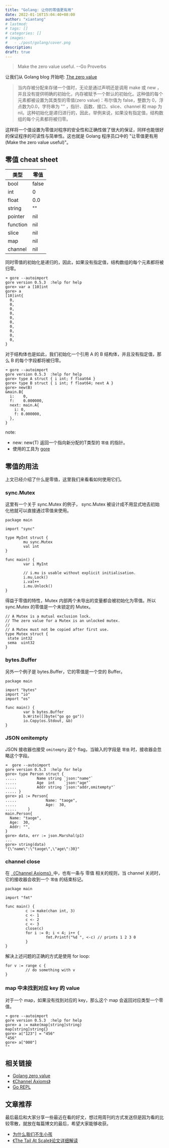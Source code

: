 ```yaml
---
title: "Golang: 让你的零值更有用"
date: 2022-01-16T15:04:40+08:00
author: "xiantang"
# lastmod: 
# tags: []
# categories: []
# images:
#   - ./post/golang/cover.png
description:
draft: true
---
```



<!-- 
* 总是会先写一句话，同步背景和上下文
* 评论式写作引用一些大牛说的话
* 多一些有趣的跳转链接
* 在文章末尾推荐一些有趣的链接
* 先写提纲，再写内容 -->

> Make the zero value useful.
                        --Go Proverbs

让我们从 Golang blog 开始吧: [The zero value](https://go.dev/ref/spec#The_zero_value)
> 当内存被分配来存储一个值时，无论是通过声明还是调用 make 或 new ，并且没有提供明确的初始化，内存被赋予一个默认的初始化。这种值的每个元素都被设置为其类型的零值(zero value)：布尔值为 false，整数为 0，浮点数为0.0，字符串为 "" ，指针、函数、接口、slice、channel 和 map 为 nil。这种初始化是递归进行的，因此，举例来说，如果没有指定值，结构数组的每个元素都将被归零。

这样将一个值设置为零值对程序的安全性和正确性做了很大的保证，同样也能很好的保证程序的可读性与简单性。这也就是 Golang 程序员口中的 "让零值更有用 (Make the zero value useful)"。

## 零值 cheat sheet

| 类型 | 零值 |
| --- | --- |
| bool | false |
| int | 0 |
| float | 0.0 |
| string | "" |
| pointer | nil |
| function | nil |
| slice | nil |
| map | nil |
| channel | nil |

同时零值的初始化是递归的，因此，如果没有指定值，结构数组的每个元素都将被归零。

```golang
➜ gore --autoimport  
gore version 0.5.3  :help for help
gore> var a [10]int
gore> a
[10]int{
  0,
  0,
  0,
  0,
  0,
  0,
  0,
  0,
  0,
  0,
}
```

对于结构体也是如此，我们初始化一个引用 A 的 B 结构体，并且没有指定值，那么 B 的每个字段都将被归零。

```golang
➜ gore --autoimport
gore version 0.5.3  :help for help
gore> type A struct { i int; f float64 }
gore> type B struct { i int; f float64; next A }
gore> new(B)
&main.B{
  i:    0,
  f:    0.000000,
  next: main.A{
    i: 0,
    f: 0.000000,
  },
}
```

note:

* new: new(T) 返回一个指向新分配的T类型的 `零值` 的指针。
* 使用的工具为 [gore](https://github.com/x-motemen/gore)

## 零值的用法

上文已经介绍了什么是零值，这里我们来看看如何使用它们。

### sync.Mutex

这里有一个关于 sync.Mutex 的例子， sync.Mutex 被设计成不用显式地去初始化他就可以直接通过零值来使用。

```golang
package main

import "sync"

type MyInt struct {
        mu sync.Mutex
        val int
}

func main() {
        var i MyInt

        // i.mu is usable without explicit initialisation.
        i.mu.Lock()      
        i.val++
        i.mu.Unlock()
}
```

得益于零值的特性，Mutex 内部两个未导出的变量都会被初始化为零值。所以 sync.Mutex 的零值是一个未锁定的 Mutex。

```golang
// A Mutex is a mutual exclusion lock.
// The zero value for a Mutex is an unlocked mutex.
//
// A Mutex must not be copied after first use.
type Mutex struct {
 state int32
 sema  uint32
}
```

### bytes.Buffer

另外一个例子是 bytes.Buffer，它的零值是一个空的 Buffer。

```golang
package main

import "bytes"
import "io"
import "os"

func main() {
        var b bytes.Buffer
        b.Write([]byte("go go go"))
        io.Copy(os.Stdout, &b)
}
```

### JSON omitempty

JSON 接收器也接受 `omitempty` 这个 flag，当输入的字段是 `零值` 时，接收器会忽略这个字段。

```golang
➜  gore --autoimport          
gore version 0.5.3  :help for help
gore> type Person struct {
.....         Name string `json:"name"`
.....         Age  int    `json:"age"`
.....         Addr string `json:"addr,omitempty"`
..... }
gore> p1 := Person{
.....             Name: "taoge",
.....             Age:  30,
.....     }
main.Person{
  Name: "taoge",
  Age:  30,
  Addr: "",
}
gore> data, err := json.Marshal(p1)
...
gore> string(data)
"{\"name\":\"taoge\",\"age\":30}"
```

### channel close

在 [《Channel Axioms》](https://dave.cheney.net/2014/03/19/channel-axioms)中，也有一条与 零值 相关的规则，当 channel 关闭时，它的接收器会收到一个 `零值` 的结束标记。

```golang
package main

import "fmt"

func main() {
         c := make(chan int, 3)
         c <- 1
         c <- 2
         c <- 3
         close(c)
         for i := 0; i < 4; i++ {
                  fmt.Printf("%d ", <-c) // prints 1 2 3 0
         }
}
```

解决上述问题的正确的方式是使用 for loop:

```golang
for v := range c {
         // do something with v
}

```

### map 中未找到对应 key 的 value

对于一个 map，如果没有找到对应的 key，那么这个 map 会返回对应类型一个零值。

```golang
➜ gore --autoimport
gore version 0.5.3  :help for help
gore> a := make(map[string]string)
map[string]string{}
gore> a["123"] = "456"
"456"
gore> a["000"]
""
```

## 相关链接

* [Golang zero value](https://dave.cheney.net/2013/01/19/what-is-the-zero-value-and-why-is-it-useful)
* [《Channel Axioms》](https://dave.cheney.net/2014/03/19/channel-axioms)
* [Go REPL](https://github.com/x-motemen/gore)

## 文章推荐

最后最后和大家分享一些最近在看的好文，想过用周刊的方式发送但是因为看的比较零散，就放在每篇博文的最后，希望大家能够收获。

* [为什么我们不生小孩](https://shuxiao.wang/posts/why-no-new-baby/)
* [《The Tail At Scale》论文详细解读](https://blog.csdn.net/LuciferMS/article/details/122522964)